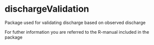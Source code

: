 # dischargeValidation
Package used for validating discharge based on observed discharge

For futher information you are referred to the R-manual included in the package
